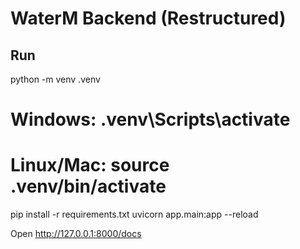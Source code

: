 
# WaterM Backend (Restructured)

## Run
python -m venv .venv
# Windows: .venv\Scripts\activate
# Linux/Mac: source .venv/bin/activate
pip install -r requirements.txt
uvicorn app.main:app --reload

Open http://127.0.0.1:8000/docs
